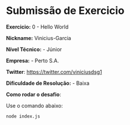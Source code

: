 # Submissão de Exercicio

**Exercicio:** 0 - Hello World

**Nickname:** Vinicius-Garcia

**Nível Técnico:** - Júnior

**Empresa:** - Perto S.A.

**Twitter**: https://twitter.com/viniciusdsg1

**Dificuldade de Resolução:** - Baixa


**Como rodar o desafio**:

Use o comando abaixo:

```bash
node index.js
```
